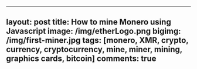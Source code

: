  ---
layout: post
title: How to mine Monero using Javascript
image: /img/etherLogo.png
bigimg: /img/first-miner.jpg
tags: [monero, XMR, crypto, currency, cryptocurrency, mine, miner, mining, graphics cards, bitcoin]
comments: true
---